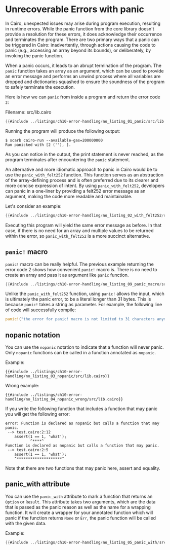 # Unrecoverable Errors with panic

In Cairo, unexpected issues may arise during program execution, resulting in runtime errors. While the panic function from the core library doesn't provide a resolution for these errors, it does acknowledge their occurrence and terminates the program. There are two primary ways that a panic can be triggered in Cairo: inadvertently, through actions causing the code to panic (e.g., accessing an array beyond its bounds), or deliberately, by invoking the panic function.

When a panic occurs, it leads to an abrupt termination of the program. The `panic` function takes an array as an argument, which can be used to provide an error message and performs an unwind process where all variables are dropped and dictionaries squashed to ensure the soundness of the program to safely terminate the execution.

Here is how we can `panic` from inside a program and return the error code `2`:

<span class="filename">Filename: src/lib.cairo</span>

```rust
{{#include ../listings/ch10-error-handling/no_listing_01_panic/src/lib.cairo}}
```

Running the program will produce the following output:

```shell
$ scarb cairo-run --available-gas=200000000
Run panicked with [2 (''), ].
```

As you can notice in the output, the print statement is never reached, as the program terminates after encountering the `panic` statement.

An alternative and more idiomatic approach to panic in Cairo would be to use the `panic_with_felt252` function. This function serves as an abstraction of the array-defining process and is often preferred due to its clearer and more concise expression of intent. By using `panic_with_felt252`, developers can panic in a one-liner by providing a felt252 error message as an argument, making the code more readable and maintainable.

Let's consider an example:

```rust
{{#include ../listings/ch10-error-handling/no_listing_02_with_felt252/src/lib.cairo}}
```

Executing this program will yield the same error message as before. In that case, if there is no need for an array and multiple values to be returned within the error, so `panic_with_felt252` is a more succinct alternative.

## `panic!` macro

`panic!` macro can be really helpful. The previous example returning the error code 2 shows how convenient `panic!` macro is. There is no need to create an array and pass it as argument like `panic` function.

```rust
{{#include ../listings/ch10-error-handling/no_listing_09_panic_macro/src/lib.cairo}}
```

Unlike the `panic_with_felt252` function, using `panic!` allows the input, which is ultimately the panic error, to be a literal longer than 31 bytes. This is because `panic!` takes a string as parameter. For example, the following line of code will successfully compile: 

```rust
panic!("the error for panic! macro is not limited to 31 characters anymore");
```

## nopanic notation

You can use the `nopanic` notation to indicate that a function will never panic. Only `nopanic` functions can be called in a function annotated as `nopanic`.

Example:

```rust,noplayground
{{#include ../listings/ch10-error-handling/no_listing_03_nopanic/src/lib.cairo}}
```

Wrong example:

```rust,noplayground
{{#include ../listings/ch10-error-handling/no_listing_04_nopanic_wrong/src/lib.cairo}}
```

If you write the following function that includes a function that may panic you will get the following error:

```shell
error: Function is declared as nopanic but calls a function that may panic.
 --> test.cairo:2:12
    assert(1 == 1, 'what');
           ^****^
Function is declared as nopanic but calls a function that may panic.
 --> test.cairo:2:5
    assert(1 == 1, 'what');
    ^********************^
```

Note that there are two functions that may panic here, assert and equality.

## panic_with attribute

You can use the `panic_with` attribute to mark a function that returns an `Option` or `Result`. This attribute takes two arguments, which are the data that is passed as the panic reason as well as the name for a wrapping function. It will create a wrapper for your annotated function which will panic if the function returns `None` or `Err`, the panic function will be called with the given data.

Example:

```rust
{{#include ../listings/ch10-error-handling/no_listing_05_panic_with/src/lib.cairo}}
```

<!-- Moved to Chapter 9 - Testing
## Using assert

The assert function from the Cairo core library is actually a utility function based on panics. It asserts that a boolean expression is true at runtime, and if it is not, it calls the panic function with an error value. The assert function takes two arguments: the boolean expression to verify, and the error value. The error value is specified as a felt252, so any string passed must be able to fit inside a felt252.

Here is an example of its usage:

```rust
{{#include ../listings/ch10-error-handling/no_listing_06_assert/src/lib.cairo}}
```

We are asserting in main that `my_number` is not zero to ensure that we're not performing a division by 0.
In this example, `my_number` is zero so the assertion will fail, and the program will panic
with the string 'number is zero' (as a felt252) and the division will not be reached.

## `assert!`, `assert_eq!` and `assert_ne!` macros

Similarly to `panic!` macro, `assert!`, `assert_eq!` and `assert_ne!` macros both allow to use a panic error string longer than 31 bytes which can be formatted. It is also possible to omit the panic error.

`assert!` macro checks whether a condition holds and panics otherwise: 

```rust
{{#include ../listings/ch10-error-handling/no_listing_10_assert_macro/src/lib.cairo}}
```

`assert_eq!` macro can only be used in tests, and the types compared need to implement `Debug`. It checks whether 2 values are equal and panics otherwise:

```rust
{{#include ../listings/ch10-error-handling/no_listing_11_assert_eq_ne_macro/src/lib.cairo}}
```

`assert_eq!` and `assert_ne!` macros are covered in more details in the [Chapter 9](./ch09-01-how-to-write-tests.md#testing-equality-with-the-assert_eq-and-assert_ne-macros) -->
